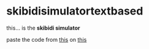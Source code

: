 # skibidisimulatortextbased

this... is the <b>skibidi simulator</b>

paste the code from [this](skibidisimulator.py) on [this](https://www.onlinegdb.com/online_python_interpreter)
